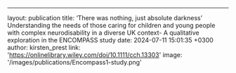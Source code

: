 ---
layout: publication
title: ‘There was nothing, just absolute darkness’ Understanding the needs of those caring for children and young people with complex neurodisability in a diverse UK context- A qualitative exploration in the ENCOMPASS study
date: 2024-07-11 15:01:35 +0300
author: kirsten_prest
link: 'https://onlinelibrary.wiley.com/doi/10.1111/cch.13303'
image: '/images/publications/Encompass1-study.png'